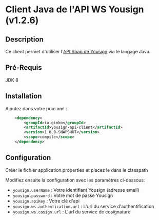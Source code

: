 # Client Java de l'API WS Yousign (v1.2.6)

## Description

Ce client permet d'utiliser l'[API Soap de Yousign](http://developer.yousign.fr) via le langage Java.

## Pré-Requis

JDK 8

## Installation

Ajoutez dans votre pom.xml :

```xml
    <dependency>
        <groupId>io.ginko</groupId>
        <artifactId>yousign-api-client</artifactId>
        <version>1.0.0-SNAPSHOT</version>
        <scope>compile</scope>
    </dependency>
```

## Configuration

Créer le fichier application.properties et placez le dans le classpath

Modifiez ensuite la configuration avec les paramètres ci-dessous:
 - `yousign.userName` : Votre identifiant Yousign (adresse email)
 - `yousign.password` : Votre mot de passe Yousign
 - `yousign.apiKey` : Votre clé d'api
 - `yousign.ws.authentication.url` : L'url du service d'authentification
 - `yousign.ws.cosign.url` : L'url du service de cosignature
 
 